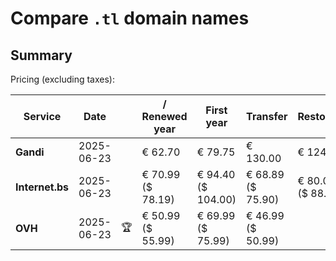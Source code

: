 # Compare `.tl` domain names

## Summary

Pricing (excluding taxes):

| Service | Date |  | / Renewed year | First year | Transfer | Restoration |
|--|--|--|--|--|--|--|
| **Gandi** | 2025-06-23 |  | € 62.70 | € 79.75 | € 130.00 | € 124.30 |
| **Internet.bs** | 2025-06-23 |  | € 70.99<br>($ 78.19) | € 94.40<br>($ 104.00) | € 68.89<br>($ 75.90) | € 80.09<br>($ 88.19) |
| **OVH** | 2025-06-23 | 🏆 | € 50.99<br>($ 55.99) | € 69.99<br>($ 75.99) | € 46.99<br>($ 50.99) |  |
